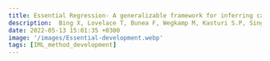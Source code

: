 ```yaml
---
title: Essential Regression- A generalizable framework for inferring causal latent factors from multi-omic datasets
description:  Bing X, Lovelace T, Bunea F, Wegkamp M, Kasturi S.P, Singh H, Benos P.V, Das J*
date: 2022-05-13 15:01:35 +0300
image: '/images/Essential-development.webp'
tags: [IML_method_development]
---
```

